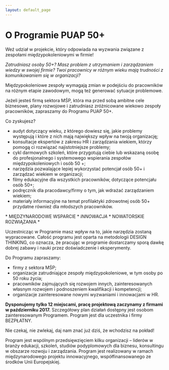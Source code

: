 ```yaml
---
layout: default_page
---
```


# O Programie PUAP 50+

Weź udział w projekcie, który odpowiada na wyzwania związane z zespołami międzypokoleniowymi w firmie!

*Zatrudniasz osoby 50+? Masz problem z utrzymaniem i zarządzaniem wiedzy w swojej firmie? Twoi pracownicy w różnym wieku mają trudności z komunikowaniem się w organizacji?*

Międzypokoleniowe zespoły wymagają zmian w podejściu do pracowników na różnym etapie zawodowym, mogą też generować sytuacje problemowe.


Jeżeli jesteś firmą sektora MŚP, która ma przed sobą ambitne cele biznesowe, plany rozwojowe i zatrudniasz zróżnicowane wiekowo zespoły pracowników, zapraszamy do Programu PUAP 50+.

Co zyskujesz?
- audyt dotyczący wieku, z którego dowiesz się, jakie problemy występują i które z nich mają największy wpływ na twoją organizację;
- konsultacje ekspertów z zakresu HR i zarządzania wiekiem, którzy pomogą ci rozwiązać najistotniejsze problemy;
- cykl darmowych szkoleń, które przygotują ciebie lub wskazaną osobę do profesjonalnego i systemowego wspierania zespołów międzypokoleniowych i osób 50 +;
- narzędzia pozwalające lepiej wykorzystać potencjał osób 50+ i zarządzać wiekiem w organizacji;
- filmy edukacyjne dla wszystkich pracowników, dotyczące potencjału osób 50+;
- podręcznik dla pracodawcy/firmy o tym, jak wdrażać zarządzaniem wiekiem;
- materiały informacyjne na temat profilaktyki zdrowotnej osób 50+ przydatne również dla młodszych pracowników.

\* MIĘDZYNARODOWE WSPARCIE \* *INNOWACJA* \* NOWATORSKIE ROZWIĄZANIA \*

Uczestnicząc w Programie masz wpływ na to, jakie narzędzia zostaną wypracowane. Całość programu jest oparta na metodologii DESIGN THINKING, co oznacza, że pracując w programie dostarczamy sporą dawkę dobrej zabawy i nauki przez doświadczenie i eksperymenty.

Do Programu zapraszamy:
- firmy z sektora MŚP;
- organizacje zatrudniające zespoły międzypokoleniowe, w tym osoby po 50 roku życia;
- pracowników zajmujących się rozwojem innych, zainteresowanych własnym rozwojem i podnoszeniem kwalifikacji i kompetencji;
- organizacje zainteresowane nowymi wyzwaniami i innowacjami w HR.

**Dysponujemy tylko 12 miejscami, pracę projektową zaczynamy z firmami w październiku 2017.** Szczegółowy plan działań dostępny jest osobom zainteresowanym Programem. Program jest dla uczestnika i firmy BEZPŁATNY.

Nie czekaj, nie zwlekaj, daj nam znać już dziś, że wchodzisz na pokład!

Program jest wspólnym przedsięwzięciem kilku organizacji – liderów w branży edukacji, szkoleń, studiów podyplomowych dla biznesu, konsultingu w obszarze rozwoju i zarządzania. Program jest realizowany w ramach międzynarodowego projektu innowacyjnego, współfinansowanego ze środków Unii Europejskiej.
